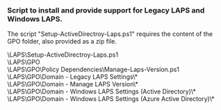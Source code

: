 ### Script to install and provide support for Legacy LAPS and Windows LAPS.  

The script "Setup-ActiveDirectroy-Laps.ps1" requires the content of the GPO folder, also provided as a zip file.  
   
\LAPS\Setup-ActiveDirectroy-Laps.ps1  
\LAPS\GPO  
\LAPS\GPO\Policy Dependencies\Manage-Laps-Version.ps1  
\LAPS\GPO\Domain - Legacy LAPS Settings\\*  
\LAPS\GPO\Domain - Manage LAPS Version\\*  
\LAPS\GPO\Domain - Windows LAPS Settings (Active Directory)\\*  
\LAPS\GPO\Domain - Windows LAPS Settings (Azure Active Directory)\\*  

